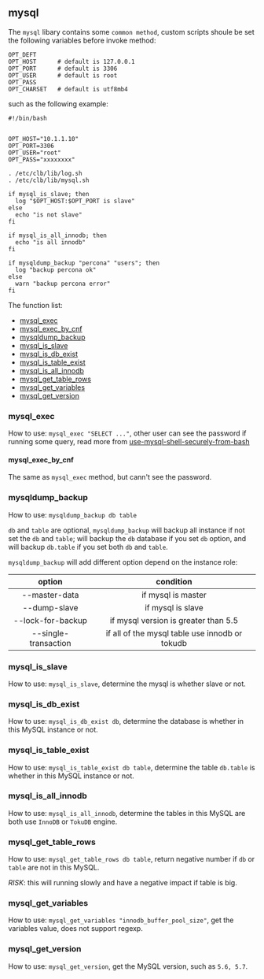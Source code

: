 ## mysql

The `mysql` libary contains some `common method`, custom scripts shoule be set the following variables before invoke method:
```
OPT_DEFT
OPT_HOST      # default is 127.0.0.1
OPT_PORT      # default is 3306
OPT_USER      # default is root
OPT_PASS
OPT_CHARSET   # default is utf8mb4
```

such as the following example:
```
#!/bin/bash


OPT_HOST="10.1.1.10"
OPT_PORT=3306
OPT_USER="root"
OPT_PASS="xxxxxxxx"

. /etc/clb/lib/log.sh
. /etc/clb/lib/mysql.sh

if mysql_is_slave; then
  log "$OPT_HOST:$OPT_PORT is slave"
else
  echo "is not slave"
fi

if mysql_is_all_innodb; then
  echo "is all innodb"
fi

if mysqldump_backup "percona" "users"; then
  log "backup percona ok"
else
  warn "backup percona error"
fi

```

The function list:

* [mysql_exec](#mysql_exec)
* [mysql_exec_by_cnf](#mysql_exec_by_cnf)
* [mysqldump_backup](#mysqldump_backup)
* [mysql_is_slave](#mysql_is_slave)
* [mysql_is_db_exist](#mysql_is_db_exist)
* [mysql_is_table_exist](#mysql_is_table_exist)
* [mysql_is_all_innodb](#mysql_is_all_innodb)
* [mysql_get_table_rows](#mysql_get_table_rows)
* [mysql_get_variables](#mysql_get_variables)
* [mysql_get_version](#mysql_get_version)

### mysql_exec

How to use: `mysql_exec "SELECT ..."`, other user can see the password if running some query, read more from [use-mysql-shell-securely-from-bash](https://blog.arstercz.com/%e5%a6%82%e4%bd%95%e5%ae%89%e5%85%a8%e7%9a%84%e4%bd%bf%e7%94%a8-bash-%e6%93%8d%e4%bd%9c-mysql/)

#### mysql_exec_by_cnf

The same as `mysql_exec` method, but cann't see the password.

### mysqldump_backup

How to use: `mysqldump_backup db table`

`db` and `table` are optional, `mysqldump_backup` will backup all instance if not set the `db` and `table`; will backup the `db` database if you set `db` option, and will backup `db.table` if you set both `db` and `table`.

`mysqldump_backup` will add different option depend on the instance role:

| option | condition |
| :-: | :-: |
| --master-data | if mysql is master |
| --dump-slave | if mysql is slave |
| --lock-for-backup | if mysql version is greater than 5.5 |
| --single-transaction | if all of the mysql table use innodb or tokudb |

### mysql_is_slave

How to use: `mysql_is_slave`, determine the mysql is whether slave or not.

### mysql_is_db_exist

How to use: `mysql_is_db_exist db`, determine the database is whether in this MySQL instance or not.

### mysql_is_table_exist

How to use: `mysql_is_table_exist db table`, determine the table `db.table` is whether in this MySQL instance or not.

### mysql_is_all_innodb

How to use: `mysql_is_all_innodb`, determine the tables in this MySQL are both use `InnoDB` or `TokuDB` engine.

### mysql_get_table_rows

How to use: `mysql_get_table_rows db table`, return negative number if `db` or `table` are not in this MySQL.

*RISK*: this will running slowly and have a negative impact if table is big.

### mysql_get_variables

How to use: `mysql_get_variables "innodb_buffer_pool_size"`, get the variables value, does not support regexp.

### mysql_get_version

How to use: `mysql_get_version`, get the MySQL version, such as `5.6, 5.7`.
